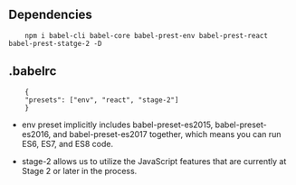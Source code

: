 ## Dependencies
```
    npm i babel-cli babel-core babel-prest-env babel-prest-react babel-prest-statge-2 -D
```

## .babelrc
```
    {
    "presets": ["env", "react", "stage-2"]
    }
```
- env preset implicitly includes babel-preset-es2015, babel-preset-es2016, and babel-preset-es2017 together, which means you can run ES6, ES7, and ES8 code.

- stage-2 allows us to utilize the JavaScript features that are currently at Stage 2 or later in the process.